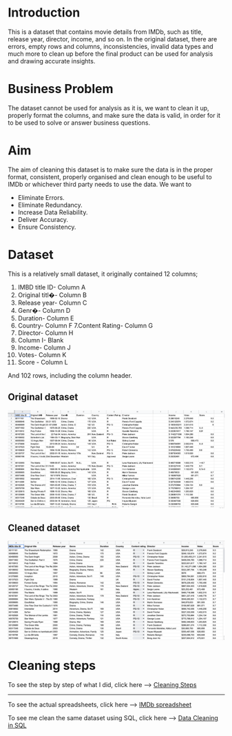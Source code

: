 # Introduction
This is a dataset that contains movie details from IMDb, such as title, release year, director, income, and so on. In the original dataset, there are errors, empty rows and columns, inconsistencies, invalid data types and much more to clean up before the final product can be used for analysis and drawing accurate insights.

# Business Problem
The dataset cannot be used for analysis as it is, we want to clean it up, properly format the columns, and make sure the data is valid, in order for it to be used to solve or answer business questions.

# Aim
The aim of cleaning this dataset is to make sure the data is in the proper format, consistent, properly organised and clean enough to be useful to IMDb or whichever third party needs to use the data. We want to
- Eliminate Errors.
- Eliminate Redundancy.
- Increase Data Reliability.
- Deliver Accuracy.
- Ensure Consistency.

# Dataset
This is a relatively small dataset, it originally contained 12 columns;
1. IMBD title ID- Column A
2. Original titl�- Column B
3. Release year- Column C
4. Genr�- Column D
5. Duration- Column E
6. Country- Column F
7.Content Rating- Column G
8. Director- Column H
9. Column I- Blank
10. Income- Column J
11. Votes- Column K
12. Score	- Column L		

And 102 rows, including the column header.

## Original dataset
![](https://github.com/imanjokko/Data-Cleaning-in-Google-Sheets/blob/main/messy_data.png)

##  Cleaned dataset
![](https://github.com/imanjokko/Data-Cleaning-in-Google-Sheets/blob/main/cleaned_data.png)


# Cleaning steps
To see the step by step of what I did, click here --> [Cleaning Steps](https://github.com/imanjokko/Data-Cleaning-in-Google-Sheets/blob/main/cleaning%20steps.md)

---

To see the actual spreadsheets, click here --> [IMDb spreadsheet](https://docs.google.com/spreadsheets/d/1cvD2v5cYthlRGfhcKMqxeH7CKhb8AkYxN_WZ-gJ78ok/edit#gid=239742263)

To see me clean the same dataset using SQL, click here --> [Data Cleaning in SQL]()
